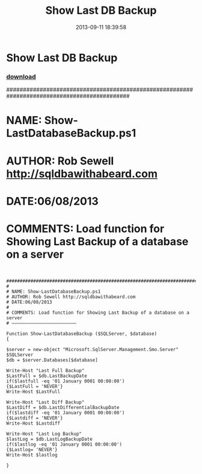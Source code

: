 ﻿---
pid:            4462
poster:         SQLDBAwithabeard
title:          Show Last DB Backup
date:           2013-09-11 18:39:58
format:         posh
parent:         0
parent:         0

---

# Show Last DB Backup

### [download](4462.ps1)

#############################################################################################
#
# NAME: Show-LastDatabaseBackup.ps1
# AUTHOR: Rob Sewell http://sqldbawithabeard.com
# DATE:06/08/2013
#
# COMMENTS: Load function for Showing Last Backup of a database on a server

```posh

  #############################################################################################
#
# NAME: Show-LastDatabaseBackup.ps1
# AUTHOR: Rob Sewell http://sqldbawithabeard.com
# DATE:06/08/2013
#
# COMMENTS: Load function for Showing Last Backup of a database on a server
# ————————————————————————

Function Show-LastDatabaseBackup ($SQLServer, $database)
{

$server = new-object "Microsoft.SqlServer.Management.Smo.Server" $SQLServer
$db = $server.Databases[$database]

Write-Host "Last Full Backup"
$LastFull = $db.LastBackupDate
if($lastfull -eq '01 January 0001 00:00:00')
{$LastFull = 'NEVER'}
Write-Host $LastFull

Write-Host "Last Diff Backup"
$LastDiff = $db.LastDifferentialBackupDate  
if($lastdiff -eq '01 January 0001 00:00:00')
{$Lastdiff = 'NEVER'}
Write-Host $Lastdiff

Write-Host "Last Log Backup"                                                                                                                                                         
$lastLog = $db.LastLogBackupDate 
if($lastlog -eq '01 January 0001 00:00:00')
{$Lastlog= 'NEVER'}
Write-Host $lastlog

}

```
